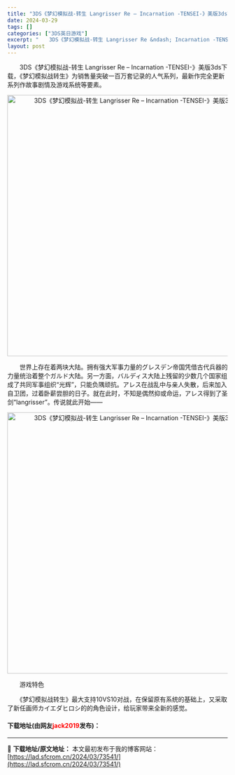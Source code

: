 ```yaml
---
title: "3DS《梦幻模拟战-转生 Langrisser Re – Incarnation -TENSEI-》美版3ds下载"
date: 2024-03-29
tags: []
categories: ["3DS英日游戏"]
excerpt: "　　3DS《梦幻模拟战-转生 Langrisser Re &ndash; Incarnation -TENSEI-》美版3ds下载，《梦幻模拟战转生》为销售量突破一百万套记录的人气系列，最新作完全更新系列作故事剧情及游戏系统等要素。 　　世界上存在着两块大陆。拥有强大军事力量的グレスデン帝国凭借古代&hellip;"
layout: post
---
```


 <p>　　3DS《梦幻模拟战-转生 Langrisser Re &ndash; Incarnation -TENSEI-》美版3ds下载，《梦幻模拟战转生》为销售量突破一百万套记录的人气系列，最新作完全更新系列作故事剧情及游戏系统等要素。</p> <p align="center"><img align="" border="0" src="https://lad.sfcrom.cn/wp-content/uploads/2024/03/20240329_66063008ba8a5.png" width="596" alt="3DS《梦幻模拟战-转生 Langrisser Re – Incarnation -TENSEI-》美版3ds下载" /></p> <p>　　世界上存在着两块大陆。拥有强大军事力量的グレスデン帝国凭借古代兵器的力量统治着整个ガルド大陆。另一方面，バルディス大陆上残留的少数几个国家组成了共同军事组织&ldquo;光辉&rdquo;，只能负隅顽抗。アレス在战乱中与亲人失散，后来加入自卫团，过着卧薪尝胆的日子。就在此时，不知是偶然抑或命运，アレス得到了圣剑&ldquo;langrisser&rdquo;。传说就此开始&mdash;&mdash;</p> <p align="center"><img align="" border="0" src="https://lad.sfcrom.cn/wp-content/uploads/2024/03/20240329_66063009ee71a.png" width="596" alt="3DS《梦幻模拟战-转生 Langrisser Re – Incarnation -TENSEI-》美版3ds下载" /></p> <p>　　游戏特色</p> <p>　　《梦幻模拟战转生》最大支持10VS10对战，在保留原有系统的基础上，又采取了新任画师カイエダヒロシ的的角色设计，给玩家带来全新的感觉。</p> <p><h4>下载地址(由网友<font color="red">jack2019</font>发布)：</h4></p> 

---
📖 **下载地址/原文地址：** 本文最初发布于我的博客网站：[https://lad.sfcrom.cn/2024/03/73541/](https://lad.sfcrom.cn/2024/03/73541/)
